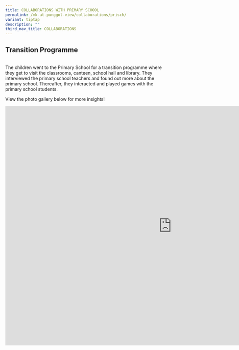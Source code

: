 ```yaml
---
title: COLLABORATIONS WITH PRIMARY SCHOOL
permalink: /mk-at-punggol-view/collaborations/prisch/
variant: tiptap
description: ""
third_nav_title: COLLABORATIONS
---
```

<h2>Transition Programme</h2><p><br>The children went to the Primary School for a transition programme where they get to visit the classrooms, canteen, school hall and library. They interviewed the primary school teachers and found out more about the primary school. Thereafter, they interacted and played games with the primary school students.</p><p></p><p>View the photo gallery below for more insights!</p><p></p><div class="iframe-wrapper"><iframe height="749" width="1040" allowfullscreen="true" frameborder="0" src="https://docs.google.com/presentation/d/e/2PACX-1vQTmLrFIqaZEUioNa9aisZd2-8PK7D4x1es4VPe8dI00oa-YZ6GkFn9FRlELdfyKw/embed?start=false&amp;loop=false&amp;delayms=3000"></iframe></div><p><br></p><p></p>